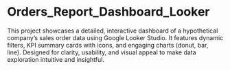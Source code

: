 # Orders_Report_Dashboard_Looker
This project showcases a detailed, interactive dashboard of a hypothetical company’s sales order data using Google Looker Studio. It features dynamic filters, KPI summary cards with icons, and engaging charts (donut, bar, line). Designed for clarity, usability, and visual appeal to make data exploration intuitive and insightful.
